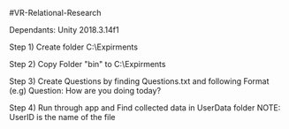 #VR-Relational-Research

Dependants: Unity 2018.3.14f1

Step 1) Create folder C:\Expirments

Step 2) Copy Folder "bin"  to C:\Expirments

Step 3) Create Questions by finding Questions.txt and following Format 
	(e.g) Question: How are you doing today?

Step 4) Run through app and Find collected data in UserData folder
	NOTE: UserID is the name of the file 

